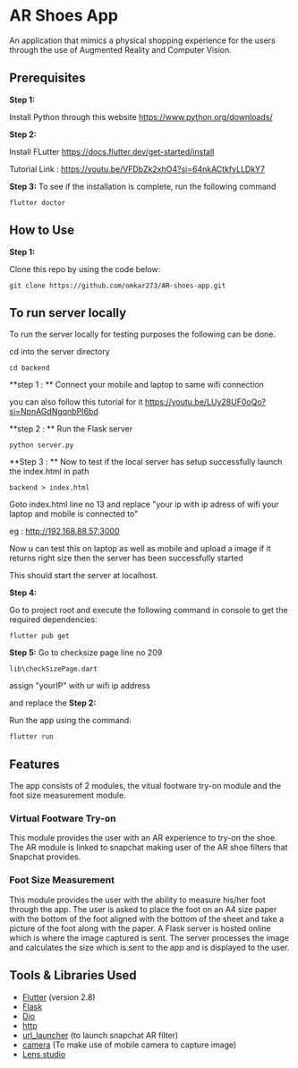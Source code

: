 # AR Shoes App

An application that mimics a physical shopping experience for the users through the use of Augmented Reality and Computer Vision.

## Prerequisites

**Step 1:**

Install Python through this website
https://www.python.org/downloads/

**Step 2:**

Install FLutter https://docs.flutter.dev/get-started/install

Tutorial Link : https://youtu.be/VFDbZk2xhO4?si=64nkACtkfyLLDkY7

**Step 3:**
To see if the installation is complete, run the following command

```
flutter doctor
```

## How to Use

**Step 1:**

Clone this repo by using the code below:

```
git clone https://github.com/omkar273/AR-shoes-app.git
```

## To run server locally

To run the server locally for testing purposes the following can be done.

cd into the server directory

```
cd backend
```

<!-- ## Start the localhost -->

**step 1 : **
Connect your mobile and laptop to same wifi connection

you can also follow this tutorial for it
https://youtu.be/LUy28UF0oQo?si=NpnAGdNgqnbPI6bd

**step 2 : **
Run the Flask server

```
python server.py
```

**Step 3 : **
Now to test if the local server has setup successfully launch the index.html in path

```
backend > index.html
```

Goto index.html line no 13 and replace "your ip with ip adress of wifi your laptop and mobile is connected to"

eg : http://192.168.88.57:3000

Now u can test this on laptop as well as mobile and upload a image if it returns right size then the server has been successfully started

This should start the server at localhost.

**Step 4:**

Go to project root and execute the following command in console to get the required dependencies:

```
flutter pub get
```

**Step 5:**
Go to checksize page line no 209

```
lib\checkSizePage.dart
```

assign "yourIP" with ur wifi ip address

and replace the
**Step 2:**

Run the app using the command:

```
flutter run
```

## Features

The app consists of 2 modules, the vitual footware try-on module and the foot size measurement module.

### Virtual Footware Try-on

This module provides the user with an AR experience to try-on the shoe. The AR module is linked to snapchat making user of the AR shoe filters that Snapchat provides.

### Foot Size Measurement

This module provides the user with the ability to measure his/her foot through the app. The user is asked to place the foot on an A4 size paper with the bottom of the foot aligned with the bottom of the sheet and take a picture of the foot along with the paper. A Flask server is hosted online which is where the image captured is sent. The server processes the image and calculates the size which is sent to the app and is displayed to the user.

## Tools & Libraries Used

- [Flutter](https://flutter.dev/) (version 2.8)
- [Flask](https://flask.palletsprojects.com/en/2.1.x/)
- [Dio](https://github.com/flutterchina/dio)
- [http](https://github.com/dart-lang/http)
- [url_launcher](https://github.com/flutter/plugins/tree/main/packages/url_launcher/url_launcher) (to launch snapchat AR filter)
- [camera](https://github.com/flutter/plugins/tree/main/packages/camera/camera) (To make use of mobile camera to capture image)
- [Lens studio](https://lensstudio.snapchat.com/)
